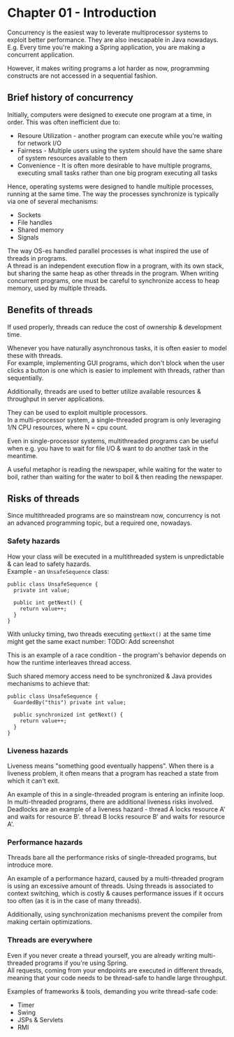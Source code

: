 # Chapter 01 - Introduction

Concurrency is the easiest way to leverate multiprocessor systems to exploit better performance. They are also inescapable in Java nowadays. E.g. Every time you're making a Spring application, you are making a concurrent application.

However, it makes writing programs a lot harder as now, programming constructs are not accessed in a sequential fashion.

## Brief history of concurrency
Initially, computers were designed to execute one program at a time, in order.
This was often inefficient due to:
 * Resoure Utilization - another program can execute while you're waiting for network I/O
 * Fairness - Multiple users using the system should have the same share of system resources available to them
 * Convenience - It is often more desirable to have multiple programs, executing small tasks rather than one big program executing all tasks
 
Hence, operating systems were designed to handle multiple processes, running at the same time.
The way the processes synchronize is typically via one of several mechanisms:
 * Sockets
 * File handles
 * Shared memory
 * Signals
 
The way OS-es handled parallel processes is what inspired the use of threads in programs.   
A thread is an independent execution flow in a program, with its own stack, but sharing the same heap as other threads in the program.
When writing concurrent programs, one must be careful to synchronize access to heap memory, used by multiple threads.

## Benefits of threads
If used properly, threads can reduce the cost of ownership & development time.

Whenever you have naturally asynchronous tasks, it is often easier to model these with threads.  
For example, implementing GUI programs, which don't block when the user clicks a button is one which is easier to implement with threads, rather than sequentially.  

Additionally, threads are used to better utilize available resources & throughput in server applications.

They can be used to exploit multiple processors.  
In a multi-processor system, a single-threaded program is only leveraging 1/N CPU resources, where N = cpu count.  

Even in single-processor systems, multithreaded programs can be useful when e.g. you have to wait for file I/O & want to do another task in the meantime.  

A useful metaphor is reading the newspaper, while waiting for the water to boil, rather than waiting for the water to boil & then reading the newspaper.  

## Risks of threads
Since multithreaded programs are so mainstream now, concurrency is not an advanced programming topic, but a required one, nowadays.

### Safety hazards
How your class will be executed in a multithreaded system is unpredictable & can lead to safety hazards.  
Example - an `UnsafeSequence` class:
```
public class UnsafeSequence {
  private int value;
  
  public int getNext() {
    return value++;
  }
}
```

With unlucky timing, two threads executing `getNext()` at the same time might get the same exact number:
TODO: Add screenshot

This is an example of a race condition - the program's behavior depends on how the runtime interleaves thread access.  

Such shared memory access need to be synchronized & Java provides mechanisms to achieve that:
```
public class UnsafeSequence {
  GuardedBy("this") private int value;
  
  public synchronized int getNext() {
    return value++;
  }
}
```

### Liveness hazards
Liveness means "something good eventually happens". When there is a liveness problem, it often means that a program has reached a state from which it can't exit.  

An example of this in a single-threaded program is entering an infinite loop. In multi-threaded programs, there are additional liveness risks involved.  
Deadlocks are an example of a liveness hazard - thread A locks resource A' and waits for resource B'. thread B locks resource B' and waits for resource A'.

### Performance hazards
Threads bare all the performance risks of single-threaded programs, but introduce more.

An example of a performance hazard, caused by a multi-threaded program is using an excessive amount of threads. Using threads is associated to context switching, which is costly & causes performance issues if it occurs too often (as it is in the case of many threads).

Additionally, using synchronization mechanisms prevent the compiler from making certain optimizations.

### Threads are everywhere
Even if you never create a thread yourself, you are already writing multi-threaded programs if you're using Spring.  
All requests, coming from your endpoints are executed in different threads, meaning that your code needs to be thread-safe to handle large throughput.

Examples of frameworks & tools, demanding you write thread-safe code:
 * Timer
 * Swing
 * JSPs & Servlets
 * RMI
